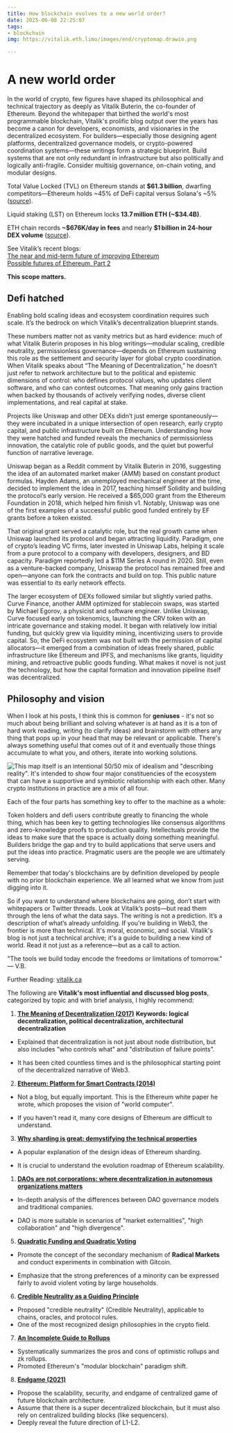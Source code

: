 ```yaml
---
title: How blockchain evolves to a new world order?
date: 2025-06-08 22:25:07
tags: 
- blockchain
img: https://vitalik.eth.limo/images/end/cryptomap.drawio.png

---
```


# A new world order

In the world of crypto, few figures have shaped its philosophical and technical trajectory as deeply as Vitalik Buterin, the co-founder of Ethereum. Beyond the whitepaper that birthed the world's most programmable blockchain, Vitalik's prolific blog output over the years has become a canon for developers, economists, and visionaries in the decentralized ecosystem.
For builders—especially those designing agent platforms, decentralized governance models, or crypto-powered coordination systems—these writings form a strategic blueprint. Build systems that are not only redundant in infrastructure but also politically and logically anti-fragile. Consider multisig governance, on-chain voting, and modular designs.

Total Value Locked (TVL) on Ethereum stands at **\$61.3 billion**, dwarfing competitors—Ethereum holds ~45% of DeFi capital versus Solana's ~5% ([source](https://defillama.com/chain/Ethereum)).

Liquid staking (LST) on Ethereum locks **13.7 million ETH (~\$34.4B)**.

ETH chain records **~\$676K/day in fees** and nearly **\$1 billion in 24-hour DEX volume** ([source](https://defillama.com/chain/Ethereum)).

See Vitalik’s recent blogs:  
[The near and mid-term future of improving Ethereum](https://vitalik.eth.limo/general/2024/05/17/decentralization.html)  
[Possible futures of Ethereum, Part 2](https://vitalik.eth.limo/general/2024/10/17/futures2.html)

**This scope matters.**

## Defi hatched
Enabling bold scaling ideas and ecosystem coordination requires such scale. It’s the bedrock on which Vitalik’s decentralization blueprint stands.

These numbers matter not as vanity metrics but as hard evidence: much of what Vitalik Buterin proposes in his blog writings—modular scaling, credible neutrality, permissionless governance—depends on Ethereum sustaining this role as the settlement and security layer for global crypto coordination. When Vitalik speaks about “The Meaning of Decentralization,” he doesn’t just refer to network architecture but to the political and epistemic dimensions of control: who defines protocol values, who updates client software, and who can contest outcomes. That meaning only gains traction when backed by thousands of actively verifying nodes, diverse client implementations, and real capital at stake.

Projects like Uniswap and other DEXs didn’t just emerge spontaneously—they were incubated in a unique intersection of open research, early crypto capital, and public infrastructure built on Ethereum. Understanding how they were hatched and funded reveals the mechanics of permissionless innovation, the catalytic role of public goods, and the quiet but powerful function of narrative leverage.

Uniswap began as a Reddit comment by Vitalik Buterin in 2016, suggesting the idea of an automated market maker (AMM) based on constant product formulas. Hayden Adams, an unemployed mechanical engineer at the time, decided to implement the idea in 2017, teaching himself Solidity and building the protocol’s early version. He received a $65,000 grant from the Ethereum Foundation in 2018, which helped him finish v1. Notably, Uniswap was one of the first examples of a successful public good funded entirely by EF grants before a token existed.

That original grant served a catalytic role, but the real growth came when Uniswap launched its protocol and began attracting liquidity. Paradigm, one of crypto’s leading VC firms, later invested in Uniswap Labs, helping it scale from a pure protocol to a company with developers, designers, and BD capacity. Paradigm reportedly led a $11M Series A round in 2020. Still, even as a venture-backed company, Uniswap the protocol has remained free and open—anyone can fork the contracts and build on top. This public nature was essential to its early network effects.

The larger ecosystem of DEXs followed similar but slightly varied paths. Curve Finance, another AMM optimized for stablecoin swaps, was started by Michael Egorov, a physicist and software engineer. Unlike Uniswap, Curve focused early on tokenomics, launching the CRV token with an intricate governance and staking model. It began with relatively low initial funding, but quickly grew via liquidity mining, incentivizing users to provide capital.
So, the DeFi ecosystem was not built with the permission of capital allocators—it emerged from a combination of ideas freely shared, public infrastructure like Ethereum and IPFS, and mechanisms like grants, liquidity mining, and retroactive public goods funding. What makes it novel is not just the technology, but how the capital formation and innovation pipeline itself was decentralized.


## Philosophy and vision

When I look at his posts, I think this is common for **geniuses** - it's not so much about being brilliant and solving whatever is at hand as it is a ton of hard work reading, writing (to clarify ideas) and brainstorm with others any thing that pops up in your head that may be relevant or applicable. There's always something useful that comes out of it and eventually those things accumulate to what you, and others, iterate into working solutions.

![This map](https://vitalik.eth.limo/images/end/cryptomap.drawio.png) itself is an intentional 50/50 mix of idealism and "describing reality". It's intended to show four major constituencies of the ecosystem that can have a supportive and symbiotic relationship with each other. Many crypto institutions in practice are a mix of all four.

Each of the four parts has something key to offer to the machine as a whole:

Token holders and defi users contribute greatly to financing the whole thing, which has been key to getting technologies like consensus algorithms and zero-knowledge proofs to production quality.
Intellectuals provide the ideas to make sure that the space is actually doing something meaningful.
Builders bridge the gap and try to build applications that serve users and put the ideas into practice.
Pragmatic users are the people we are ultimately serving.

Remember that today's blockchains are by definition developed by people with no prior blockchain experience. We all learned what we know from just digging into it.


So if you want to understand where blockchains are going, don’t start with whitepapers or Twitter threads. Look at Vitalik’s posts—but read them through the lens of what the data says. The writing is not a prediction. It’s a description of what’s already unfolding. If you're building in Web3, the frontier is more than technical. It's moral, economic, and social. Vitalik's blog is not just a technical archive; it's a guide to building a new kind of world. Read it not just as a reference—but as a call to action.

"The tools we build today encode the freedoms or limitations of tomorrow." — V.B.

Further Reading: [vitalik.ca](https://vitalik.eth.limo/)

The following are **Vitalik's most influential and discussed blog posts**, categorized by topic and with brief analysis, I highly recommend:


1. **[The Meaning of Decentralization (2017)](https://vitalik.ca/general/2017/02/28/decentralization.html)**
**Keywords: logical decentralization, political decentralization, architectural decentralization**

* Explained that decentralization is not just about node distribution, but also includes "who controls what" and "distribution of failure points".

* It has been cited countless times and is the philosophical starting point of the decentralized narrative of Web3.

2. **[Ethereum: Platform for Smart Contracts (2014)](https://ethereum.org/en/whitepaper/)**

* Not a blog, but equally important. This is the Ethereum white paper he wrote, which proposes the vision of "world computer".

* If you haven't read it, many core designs of Ethereum are difficult to understand.

3. **[Why sharding is great: demystifying the technical properties](https://vitalik.ca/general/2021/04/07/sharding.html)**

* A popular explanation of the design ideas of Ethereum sharding.

* It is crucial to understand the evolution roadmap of Ethereum scalability.


1. **[DAOs are not corporations: where decentralization in autonomous organizations matters](https://vitalik.ca/general/2022/09/20/daos.html)**

* In-depth analysis of the differences between DAO governance models and traditional companies.

* DAO is more suitable in scenarios of "market externalities", "high collaboration" and "high divergence".

5. **[Quadratic Funding and Quadratic Voting](https://vitalik.ca/general/2019/12/07/quadratic.html)**

* Promote the concept of the secondary mechanism of **Radical Markets** and conduct experiments in combination with Gitcoin.

* Emphasize that the strong preferences of a minority can be expressed fairly to avoid violent voting by large households.

6. **[Credible Neutrality as a Guiding Principle](https://vitalik.ca/general/2020/08/10/credibleneutrality.html)**

* Proposed "credible neutrality" (Credible Neutrality), applicable to chains, oracles, and protocol rules.
* One of the most recognized design philosophies in the crypto field.


7. **[An Incomplete Guide to Rollups](https://vitalik.ca/general/2021/01/05/rollup.html)**

* Systematically summarizes the pros and cons of optimistic rollups and zk rollups.
* Promoted Ethereum's "modular blockchain" paradigm shift.

8. **[Endgame (2021)](https://vitalik.ca/general/2021/12/06/endgame.html)**

* Propose the scalability, security, and endgame of centralized game of future blockchain architecture.
* Assume that there is a super decentralized blockchain, but it must also rely on centralized building blocks (like sequencers).
* Deeply reveal the future direction of L1-L2.

[1]: https://defillama.com/chain/Ethereum "Ethereum - DefiLlama"